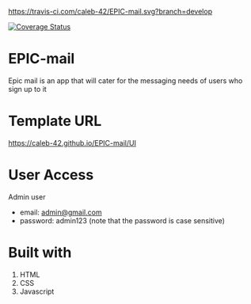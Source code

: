 https://travis-ci.com/caleb-42/EPIC-mail.svg?branch=develop

[![Coverage Status](https://coveralls.io/repos/github/caleb-42/EPIC-mail/badge.svg?branch=develop)](https://coveralls.io/github/caleb-42/EPIC-mail?branch=develop)

# EPIC-mail
Epic mail is an app that will cater for the messaging needs of users who sign up to it


# Template URL
https://caleb-42.github.io/EPIC-mail/UI

# User Access

Admin user

* email: admin@gmail.com
* password: admin123 (note that the password is case sensitive)

# Built with

1. HTML 
2. CSS
3. Javascript

